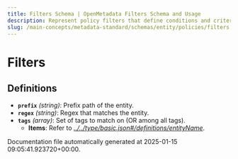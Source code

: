```yaml
---
title: Filters Schema | OpenMetadata Filters Schema and Usage
description: Represent policy filters that define conditions and criteria for applying governance rules.
slug: /main-concepts/metadata-standard/schemas/entity/policies/filters
---
```


# Filters

## Definitions

- **`prefix`** *(string)*: Prefix path of the entity.
- **`regex`** *(string)*: Regex that matches the entity.
- **`tags`** *(array)*: Set of tags to match on (OR among all tags).
  - **Items**: Refer to *[../../type/basic.json#/definitions/entityName](#/../type/basic.json#/definitions/entityName)*.


Documentation file automatically generated at 2025-01-15 09:05:41.923720+00:00.
